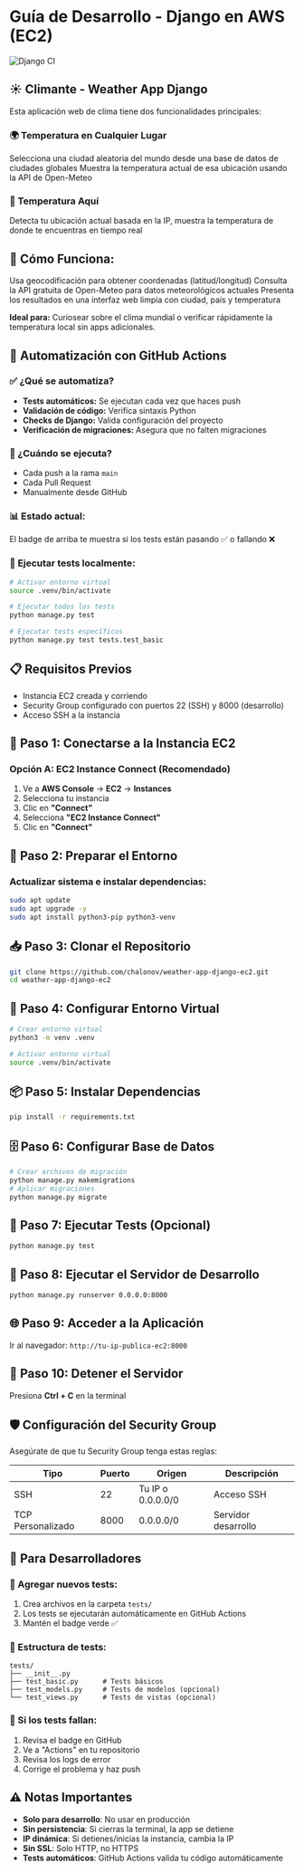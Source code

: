 # Guía de Desarrollo - Django en AWS (EC2)

![Django CI](https://github.com/chalonov/weather-app-django-ec2/workflows/Django%20CI/badge.svg)

## ☀️ Climante - Weather App Django

Esta aplicación web de clima tiene dos funcionalidades principales:

### 🌍 Temperatura en Cualquier Lugar
Selecciona una ciudad aleatoria del mundo desde una base de datos de ciudades globales
Muestra la temperatura actual de esa ubicación usando la API de Open-Meteo

### 📍 Temperatura Aquí
Detecta tu ubicación actual basada en la IP, muestra la temperatura de donde te encuentras en tiempo real

## 🔧 Cómo Funciona:

Usa geocodificación para obtener coordenadas (latitud/longitud)
Consulta la API gratuita de Open-Meteo para datos meteorológicos actuales
Presenta los resultados en una interfaz web limpia con ciudad, país y temperatura

**Ideal para:** Curiosear sobre el clima mundial o verificar rápidamente la temperatura local sin apps adicionales.

## 🤖 Automatización con GitHub Actions

### ✅ ¿Qué se automatiza?
- **Tests automáticos:** Se ejecutan cada vez que haces push
- **Validación de código:** Verifica sintaxis Python
- **Checks de Django:** Valida configuración del proyecto
- **Verificación de migraciones:** Asegura que no falten migraciones

### 🔄 ¿Cuándo se ejecuta?
- Cada push a la rama `main`
- Cada Pull Request
- Manualmente desde GitHub

### 📊 Estado actual:
El badge de arriba te muestra si los tests están pasando ✅ o fallando ❌

### 🧪 Ejecutar tests localmente:
```bash
# Activar entorno virtual
source .venv/bin/activate

# Ejecutar todos los tests
python manage.py test

# Ejecutar tests específicos
python manage.py test tests.test_basic
```

## 📋 Requisitos Previos

- Instancia EC2 creada y corriendo
- Security Group configurado con puertos 22 (SSH) y 8000 (desarrollo)
- Acceso SSH a la instancia

## 🚀 Paso 1: Conectarse a la Instancia EC2

### Opción A: EC2 Instance Connect (Recomendado)
1. Ve a **AWS Console** → **EC2** → **Instances**
2. Selecciona tu instancia
3. Clic en **"Connect"**
4. Selecciona **"EC2 Instance Connect"**
5. Clic en **"Connect"**

## 🔧 Paso 2: Preparar el Entorno

### Actualizar sistema e instalar dependencias:
```bash
sudo apt update
sudo apt upgrade -y
sudo apt install python3-pip python3-venv
```

## 📥 Paso 3: Clonar el Repositorio

```bash
git clone https://github.com/chalonov/weather-app-django-ec2.git
cd weather-app-django-ec2
```

## 🐍 Paso 4: Configurar Entorno Virtual

```bash
# Crear entorno virtual
python3 -m venv .venv

# Activar entorno virtual
source .venv/bin/activate
```

## 📦 Paso 5: Instalar Dependencias

```bash
pip install -r requirements.txt
```

## 🗄️ Paso 6: Configurar Base de Datos

```bash
# Crear archivos de migración
python manage.py makemigrations
# Aplicar migraciones
python manage.py migrate
```

## 🧪 Paso 7: Ejecutar Tests (Opcional)

```bash
python manage.py test
```

## 🚀 Paso 8: Ejecutar el Servidor de Desarrollo

```bash
python manage.py runserver 0.0.0.0:8000
```

## 🌐 Paso 9: Acceder a la Aplicación

Ir al navegador: `http://tu-ip-publica-ec2:8000`

## 🛑 Paso 10: Detener el Servidor

Presiona **Ctrl + C** en la terminal

## 🛡️ Configuración del Security Group

Asegúrate de que tu Security Group tenga estas reglas:

| Tipo | Puerto | Origen | Descripción |
|------|--------|--------|-------------|
| SSH | 22 | Tu IP o 0.0.0.0/0 | Acceso SSH |
| TCP Personalizado | 8000 | 0.0.0.0/0 | Servidor desarrollo |

## 🔧 Para Desarrolladores

### 🧪 Agregar nuevos tests:
1. Crea archivos en la carpeta `tests/`
2. Los tests se ejecutarán automáticamente en GitHub Actions
3. Mantén el badge verde ✅

### 📝 Estructura de tests:
```
tests/
├── __init__.py
├── test_basic.py      # Tests básicos
├── test_models.py     # Tests de modelos (opcional)
└── test_views.py      # Tests de vistas (opcional)
```

### 🚨 Si los tests fallan:
1. Revisa el badge en GitHub
2. Ve a "Actions" en tu repositorio
3. Revisa los logs de error
4. Corrige el problema y haz push

## ⚠️ Notas Importantes

- **Solo para desarrollo**: No usar en producción
- **Sin persistencia**: Si cierras la terminal, la app se detiene
- **IP dinámica**: Si detienes/inicias la instancia, cambia la IP
- **Sin SSL**: Solo HTTP, no HTTPS
- **Tests automáticos**: GitHub Actions valida tu código automáticamente